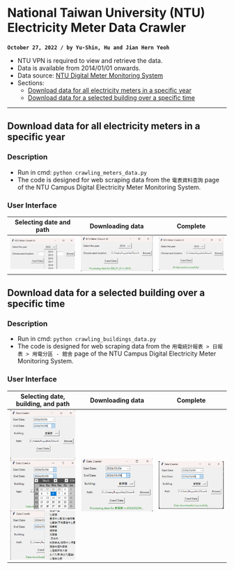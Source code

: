 # National Taiwan University (NTU) Electricity Meter Data Crawler
**`October 27, 2022 / by Yu-Shin, Hu and Jian Hern Yeoh`**

-   NTU VPN is required to view and retrieve the data.
-   Data is available from 2014/01/01 onwards.
-   Data source: [NTU Digital Meter Monitoring System](https://epower.ga.ntu.edu.tw/?fbclid=IwAR1_crXmTrEojnqGZCh6z2hesnkZ1Bsd7YBEnyAyzEyHOoIvr-xjA8sBAqo)
-   Sections:
    - [Download data for all electricity meters in a specific year](#Download-data-for-all-electricity-meters-in-a-specific-year)
    - [Download data for a selected building over a specific time](#Download-data-for-a-selected-building-over-a-specific-time)

---

## Download data for all electricity meters in a specific year

### Description

-   Run in cmd: `python crawling_meters_data.py`
-   The code is designed for web scraping data from the `電表資料查詢` page of the NTU Campus Digital Electricity Meter Monitoring System.

### User Interface

|Selecting date and path|Downloading data |Complete|
|-|-|-|
|<img src="pic\meter_selecting.png" alt="image" width="300">|<img src="pic\meter_downloading.png" alt="image" width="300">|<img src="pic\meter_complete.png" alt="image" width="300">|

## Download data for a selected building over a specific time

### Description

-   Run in cmd: `python crawling_buildings_data.py`
-   The code is designed for web scraping data from the `用電統計報表 > 日報表 > 用電分區 - 館舍` page of the NTU Campus Digital Electricity Meter Monitoring System.

### User Interface

|Selecting date, building, and path|Downloading data |Complete|
| :-----: | :-----: | :-----: |
| <img src="pic/building_selecting.png" alt="image" width="300"> <br> <img src="pic/building_selecting_date.png" alt="image" width="150"> <img src="pic/building_selecting_b.png" alt="image" width="150"> | <img src="pic/building_downloading.png" alt="image" width="300"> <be> | <img src="pic/building_complete.png" alt="image" width="300"> <br> |


